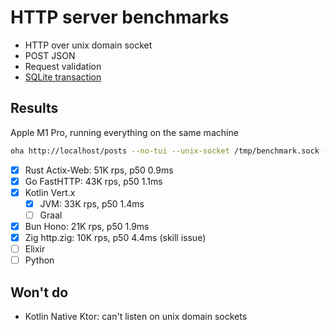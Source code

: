 # HTTP server benchmarks

- HTTP over unix domain socket
- POST JSON
- Request validation
- [SQLite transaction](db/migrations/001_init.up.sql)

## Results

Apple M1 Pro, running everything on the same machine

```sh
oha http://localhost/posts --no-tui --unix-socket /tmp/benchmark.sock -z 10s -m POST -T 'application/json' -d '{ "content": "oha benchmark", "email": "oha@gmail.com" }'
```

- [x] Rust Actix-Web: 51K rps, p50 0.9ms
- [x] Go FastHTTP: 43K rps, p50 1.1ms
- [x] Kotlin Vert.x
  - [x] JVM: 33K rps, p50 1.4ms
  - [ ] Graal
- [x] Bun Hono: 21K rps, p50 1.9ms
- [x] Zig http.zig: 10K rps, p50 4.4ms (skill issue)
- [ ] Elixir
- [ ] Python

## Won't do

- Kotlin Native Ktor: can't listen on unix domain sockets
